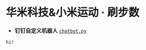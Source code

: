 # 华米科技&小米运动 · 刷步数

* **钉钉自定义机器人** [`chatbot.py`](https://github.com/zhuifengshen/DingtalkChatbot/blob/master/dingtalkchatbot/chatbot.py)

```bash
hi!
```
